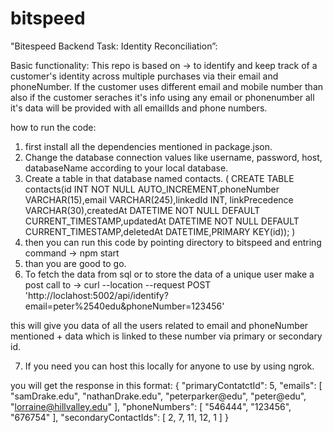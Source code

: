 # bitspeed

"Bitespeed Backend Task: Identity Reconciliation”: 

Basic functionality: This repo is based on -> to identify and keep track of a customer's identity across multiple purchases via their email and phoneNumber. If the customer uses different email and mobile number than also if the customer seraches it's info using any email or phonenumber all it's data will be provided with all emailIds and phone numbers.

how to run the code: 

1. first install all the dependencies mentioned in package.json.
2. Change the database connection values like username, password, host, databaseName according to your local database.
3. Create a table in that database named contacts. ( CREATE TABLE contacts(id INT NOT NULL AUTO_INCREMENT,phoneNumber VARCHAR(15),email VARCHAR(245),linkedId INT, linkPrecedence VARCHAR(30),createdAt DATETIME NOT NULL DEFAULT CURRENT_TIMESTAMP,updatedAt DATETIME NOT NULL DEFAULT CURRENT_TIMESTAMP,deletedAt DATETIME,PRIMARY KEY(id)); )
4. then you can run this code by pointing directory to bitspeed and entring command -> npm start
5. than you are good to go.
6. To fetch the data from sql or to store the data of a unique user make a post call to -> 
curl --location --request POST 'http://loclahost:5002/api/identify?email=peter%2540edu&phoneNumber=123456'

this will give you data of all the users related to email and phoneNumber mentioned + data which is linked to these number via primary or secondary id.

7. If you need you can host this locally for anyone to use by using ngrok.

you will get the response in this format: 
{
    "primaryContatctId": 5,
    "emails": [
        "samDrake.edu",
        "nathanDrake.edu",
        "peterparker@edu",
        "peter@edu",
        "lorraine@hillvalley.edu"
    ],
    "phoneNumbers": [
        "546444",
        "123456",
        "676754"
    ],
    "secondaryContactIds": [
        2,
        7,
        11,
        12,
        1
    ]
}

